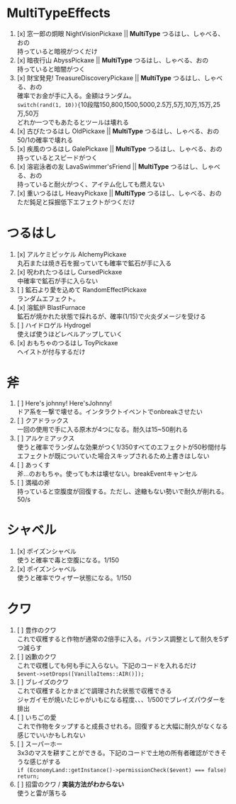 # MultiTypeEffects

1. [x] 窓一郎の炯眼 NightVisionPickaxe || **MultiType** つるはし、しゃべる、おの<br>
   持っていると暗視がつくだけ
2. [x] 暗夜行山 AbyssPickaxe || **MultiType** つるはし、しゃべる、おの<br>
   持っていると暗闇がつく
3. [x] 財宝発見! TreasureDiscoveryPickaxe || **MultiType** つるはし、しゃべる、おの<br>
   確率でお金が手に入る。金額はランダム。<br>
   `switch(rand(1, 10)){`10段階150,800,1500,5000,2.5万,5万,10万,15万,25万,50万<br>
   どれか一つでもあたるとツールは壊れる
4. [x] 古びたつるはし OldPickaxe || **MultiType** つるはし、しゃべる、おの<br>
   50/1の確率で壊れる
5. [x] 疾風のつるはし GalePickaxe || **MultiType** つるはし、しゃべる、おの<br>
   持っているとスピードがつく
6. [x] 溶岩泳者の友 LavaSwimmer'sFriend || **MultiType** つるはし、しゃべる、おの<br>
   持っていると耐火がつく、アイテム化しても燃えない
7. [x] 重いつるはし HeavyPickaxe || **MultiType** つるはし、しゃべる、おの<br>
   ただ鈍足と採掘低下エフェクトがつくだけ

# つるはし

1. [x] アルケミピッケル AlchemyPickaxe<br>
   丸石または焼き石を掘っていても確率で鉱石が手に入る
2. [x] 呪われたつるはし CursedPickaxe<br>
   中確率で鉱石が手に入らない
3. [ ] 鉱石より愛を込めて RandomEffectPickaxe<br>
   ランダムエフェクト。
4. [x] 溶鉱炉 BlastFurnace<br>
   鉱石が焼かれた状態で採れるが、確率(1/15)で火炎ダメージを受ける
5. [ ] ハイドロゲル Hydrogel<br>
   使えば使うほどレベルアップしていく
6. [x] おもちゃのつるはし ToyPickaxe<br>
   ヘイストが付与するだけ

# 斧

1. [ ] Here's johnny! Here'sJohnny!<br>
   ドア系を一撃で壊せる。インタラクトイベントでonbreakさせたい
2. [ ] クアドラックス<br>
   一回の使用で手に入る原木が4つになる。耐久は15~50削れる
3. [ ] アルケミアックス<br>
   使うと確率でランダムな効果がつく1/350すべてのエフェクトが50秒間付与<br>
   エフェクトが既についていた場合スキップされるため上書きはしない
4. [ ] あっくす<br>
   斧...のおもちゃ。使っても木は壊せない。breakEventキャンセル
5. [ ] 満福の斧<br>
   持っていると空腹度が回復する。ただし、途轍もない勢いで耐久が削れる。50/s

# シャベル

1. [x] ポイズンシャベル<br>
   使うと確率で毒と空腹になる。1/150
2. [x] ポイズンシャベル<br>
   使うと確率でウィザー状態になる。1/150

# クワ

1. [ ] 豊作のクワ<br>
   これで収穫すると作物が通常の2倍手に入る。バランス調整として耐久を5ずつ減らす
2. [ ] 凶歉のクワ<br>
   これで収穫しても何も手に入らない。下記のコードを入れるだけ<br>
   `$event->setDrops([VanillaItems::AIR()]);`
3. [ ] ブレイズのクワ<br>
   これで収穫するとかまどで調理された状態で収穫できる<br>
   ジャガイモが焼いたじゃがいもになる程度、、、1/500でブレイズパウダーを排出
4. [ ] いちごの愛<br>
   これで作物をタップすると成長させれる。回復すると大幅に耐久がなくなる感じでいいかもしれない
5. [ ] スーパーホー<br>
   3x3のマスを耕すことができる。下記のコードで土地の所有者確認ができそうな感じがする<br>
   `if (EconomyLand::getInstance()->permissionCheck($event) === false) return;`
6. [ ] 招雷のクワ / **実装方法がわからない**<br>
   使うと雷が落ちる